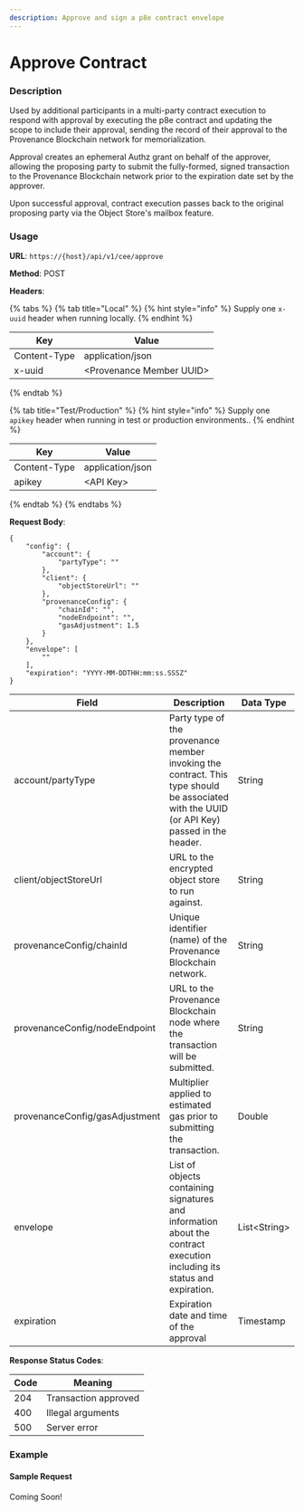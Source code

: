 ```yaml
---
description: Approve and sign a p8e contract envelope
---
```


# Approve Contract

### Description

Used by additional participants in a multi-party contract execution to respond with approval by executing the p8e contract and updating the scope to include their approval, sending the record of their approval to the Provenance Blockchain network for memorialization.

Approval creates an ephemeral Authz grant on behalf of the approver, allowing the proposing party to submit the fully-formed, signed transaction to the Provenance Blockchain network prior to the expiration date set by the approver.

Upon successful approval, contract execution passes back to the original proposing party via the Object Store's mailbox feature.

### Usage

**URL**: `https://{host}/api/v1/cee/approve`

**Method**: POST

**Headers**:

{% tabs %}
{% tab title="Local" %}
{% hint style="info" %}
Supply one `x-uuid` header when running locally.
{% endhint %}

| Key          | Value                     |
| ------------ | ------------------------- |
| Content-Type | application/json          |
| x-uuid       | \<Provenance Member UUID> |
{% endtab %}

{% tab title="Test/Production" %}
{% hint style="info" %}
Supply one `apikey` header when running in test or production environments..
{% endhint %}

| Key          | Value            |
| ------------ | ---------------- |
| Content-Type | application/json |
| apikey       | \<API Key>       |
{% endtab %}
{% endtabs %}

**Request Body**:

```
{
    "config": {
        "account": {
            "partyType": ""
        },
        "client": {
            "objectStoreUrl": ""
        },
        "provenanceConfig": {
            "chainId": "",
            "nodeEndpoint": "",
            "gasAdjustment": 1.5
        }
    },
    "envelope": [
        ""
    ],
    "expiration": "YYYY-MM-DDTHH:mm:ss.SSSZ"
}
```

| Field                          | Description                                                                                                                                | Data Type     |
| ------------------------------ | ------------------------------------------------------------------------------------------------------------------------------------------ | ------------- |
| account/partyType              | Party type of the provenance member invoking the contract. This type should be associated with the UUID (or API Key) passed in the header. | String        |
| client/objectStoreUrl          | URL to the encrypted object store to run against.                                                                                          | String        |
| provenanceConfig/chainId       | Unique identifier (name) of the Provenance Blockchain network.                                                                             | String        |
| provenanceConfig/nodeEndpoint  | URL to the Provenance Blockchain node where the transaction will be submitted.                                                             | String        |
| provenanceConfig/gasAdjustment | Multiplier applied to estimated gas prior to submitting the transaction.                                                                   | Double        |
| envelope                       | List of objects containing signatures and information about the contract execution including its status and expiration.                    | List\<String> |
| expiration                     | Expiration date and time of the approval                                                                                                   | Timestamp     |

**Response Status Codes**:

| Code | Meaning              |
| ---- | -------------------- |
| 204  | Transaction approved |
| 400  | Illegal arguments    |
| 500  | Server error         |

### Example

#### Sample Request

Coming Soon!

